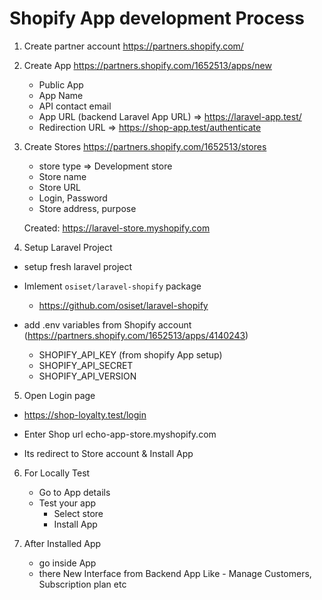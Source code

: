 # Shopify App development Process


1) Create partner account
   https://partners.shopify.com/

 2) Create App 
    https://partners.shopify.com/1652513/apps/new

     - Public App
     - App Name  
     - API contact email
     - App URL    (backend Laravel App URL) => https://laravel-app.test/
     - Redirection URL     => https://shop-app.test/authenticate

 3) Create Stores
     https://partners.shopify.com/1652513/stores
     - store type => Development store
     - Store name
     - Store URL
     - Login, Password
     - Store address, purpose

     Created: https://laravel-store.myshopify.com


 4) Setup Laravel Project
  - setup fresh laravel project
  - Imlement `osiset/laravel-shopify` package
      - https://github.com/osiset/laravel-shopify

   - add .env variables from Shopify account  (https://partners.shopify.com/1652513/apps/4140243)
     - SHOPIFY_API_KEY   (from shopify App setup)
     - SHOPIFY_API_SECRET
     - SHOPIFY_API_VERSION


 5) Open Login page 
   - https://shop-loyalty.test/login

   - Enter Shop url
       echo-app-store.myshopify.com
       
   - Its redirect to Store account & Install App


 6) For Locally Test
    - Go to App details
    - Test your app
      - Select store
      - Install App


 7) After Installed App
     - go inside App
     - there New Interface from Backend App
      Like - Manage Customers, Subscription plan etc
